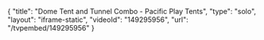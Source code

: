 {
    "title": "Dome Tent and Tunnel Combo - Pacific Play Tents",
    "type": "solo",
    "layout": "iframe-static",
    "videoId": "149295956",
    "url": "\/tvpembed\/149295956"
}